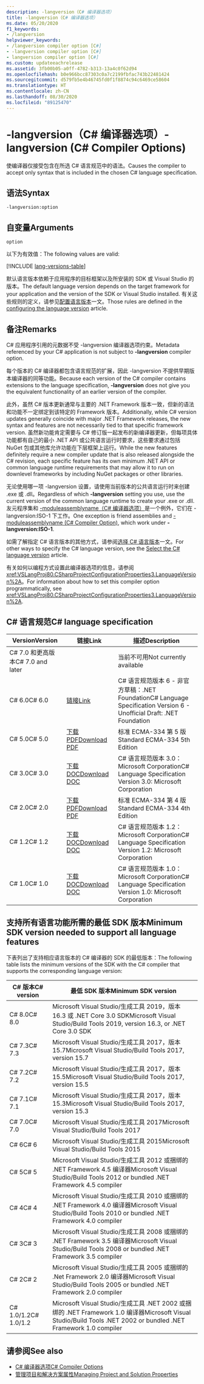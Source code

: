 ```yaml
---
description: -langversion（C# 编译器选项）
title: -langversion（C# 编译器选项）
ms.date: 05/20/2020
f1_keywords:
- /langversion
helpviewer_keywords:
- /langversion compiler option [C#]
- -langversion compiler option [C#]
- langversion compiler option [C#]
ms.custom: updateeachrelease
ms.assetid: 3fb00b05-a0ff-4782-b313-13a4c0f62d94
ms.openlocfilehash: b0e966bcc87303c0a7c2199fbfac743b22481424
ms.sourcegitcommit: d579fb5e4b46745fd0f1f8874c94c6469ce58604
ms.translationtype: HT
ms.contentlocale: zh-CN
ms.lasthandoff: 08/30/2020
ms.locfileid: "89125470"
---
```

# <a name="-langversion-c-compiler-options"></a><span data-ttu-id="eb3f8-103">-langversion（C# 编译器选项）</span><span class="sxs-lookup"><span data-stu-id="eb3f8-103">-langversion (C# Compiler Options)</span></span>

<span data-ttu-id="eb3f8-104">使编译器仅接受包含在所选 C# 语言规范中的语法。</span><span class="sxs-lookup"><span data-stu-id="eb3f8-104">Causes the compiler to accept only syntax that is included in the chosen C# language specification.</span></span>

## <a name="syntax"></a><span data-ttu-id="eb3f8-105">语法</span><span class="sxs-lookup"><span data-stu-id="eb3f8-105">Syntax</span></span>

```console
-langversion:option
```

## <a name="arguments"></a><span data-ttu-id="eb3f8-106">自变量</span><span class="sxs-lookup"><span data-stu-id="eb3f8-106">Arguments</span></span>

`option`

<span data-ttu-id="eb3f8-107">以下为有效值：</span><span class="sxs-lookup"><span data-stu-id="eb3f8-107">The following values are valid:</span></span>

[!INCLUDE [lang-versions-table](../includes/langversion-table.md)]

<span data-ttu-id="eb3f8-108">默认语言版本依赖于应用程序的目标框架以及所安装的 SDK 或 Visual Studio 的版本。</span><span class="sxs-lookup"><span data-stu-id="eb3f8-108">The default language version depends on the target framework for your application and the version of the SDK or Visual Studio installed.</span></span> <span data-ttu-id="eb3f8-109">有关这些规则的定义，请参见[配置语言版本](../configure-language-version.md#defaults)一文。</span><span class="sxs-lookup"><span data-stu-id="eb3f8-109">Those rules are defined in the [configuring the language version](../configure-language-version.md#defaults) article.</span></span>

## <a name="remarks"></a><span data-ttu-id="eb3f8-110">备注</span><span class="sxs-lookup"><span data-stu-id="eb3f8-110">Remarks</span></span>

<span data-ttu-id="eb3f8-111">C# 应用程序引用的元数据不受 -langversion 编译器选项约束。</span><span class="sxs-lookup"><span data-stu-id="eb3f8-111">Metadata referenced by your C# application is not subject to **-langversion** compiler option.</span></span>

<span data-ttu-id="eb3f8-112">每个版本的 C# 编译器都包含语言规范的扩展，因此 -langversion 不提供早期版本编译器的同等功能。</span><span class="sxs-lookup"><span data-stu-id="eb3f8-112">Because each version of the C# compiler contains extensions to the language specification, **-langversion** does not give you the equivalent functionality of an earlier version of the compiler.</span></span>

<span data-ttu-id="eb3f8-113">此外，虽然 C# 版本更新通常与主要的 .NET Framework 版本一致，但新的语法和功能不一定绑定到该特定的 Framework 版本。</span><span class="sxs-lookup"><span data-stu-id="eb3f8-113">Additionally, while C# version updates generally coincide with major .NET Framework releases, the new syntax and features are not necessarily tied to that specific framework version.</span></span> <span data-ttu-id="eb3f8-114">虽然新功能肯定需要与 C# 修订版一起发布的新编译器更新，但每项具体功能都有自己的最小 .NET API 或公共语言运行时要求，这些要求通过包括 NuGet 包或其他库允许功能在下层框架上运行。</span><span class="sxs-lookup"><span data-stu-id="eb3f8-114">While the new features definitely require a new compiler update that is also released alongside the C# revision, each specific feature has its own minimum .NET API or common language runtime requirements that may allow it to run on downlevel frameworks by including NuGet packages or other libraries.</span></span>

<span data-ttu-id="eb3f8-115">无论使用哪一项 -langversion 设置，请使用当前版本的公共语言运行时来创建 .exe 或 .dll。</span><span class="sxs-lookup"><span data-stu-id="eb3f8-115">Regardless of which **-langversion** setting you use, use the current version of the common language runtime to create your .exe or .dll.</span></span> <span data-ttu-id="eb3f8-116">友元程序集和 [-moduleassemblyname（C# 编译器选项）](./moduleassemblyname-compiler-option.md)是一个例外，它们在 -langversion:ISO-1 下工作。</span><span class="sxs-lookup"><span data-stu-id="eb3f8-116">One exception is friend assemblies and [-moduleassemblyname (C# Compiler Option)](./moduleassemblyname-compiler-option.md), which work under **-langversion:ISO-1**.</span></span>

<span data-ttu-id="eb3f8-117">如需了解指定 C# 语言版本的其他方式，请参阅[选择 C# 语言版本](../configure-language-version.md)一文。</span><span class="sxs-lookup"><span data-stu-id="eb3f8-117">For other ways to specify the C# language version, see the [Select the C# language version](../configure-language-version.md) article.</span></span>

<span data-ttu-id="eb3f8-118">有关如何以编程方式设置此编译器选项的信息，请参阅 <xref:VSLangProj80.CSharpProjectConfigurationProperties3.LanguageVersion%2A>。</span><span class="sxs-lookup"><span data-stu-id="eb3f8-118">For information about how to set this compiler option programmatically, see <xref:VSLangProj80.CSharpProjectConfigurationProperties3.LanguageVersion%2A>.</span></span>

## <a name="c-language-specification"></a><span data-ttu-id="eb3f8-119">C# 语言规范</span><span class="sxs-lookup"><span data-stu-id="eb3f8-119">C# language specification</span></span>

| <span data-ttu-id="eb3f8-120">Version</span><span class="sxs-lookup"><span data-stu-id="eb3f8-120">Version</span></span>          | <span data-ttu-id="eb3f8-121">链接</span><span class="sxs-lookup"><span data-stu-id="eb3f8-121">Link</span></span>                       | <span data-ttu-id="eb3f8-122">描述</span><span class="sxs-lookup"><span data-stu-id="eb3f8-122">Description</span></span>                                                             |
|------------------|----------------------------|-------------------------------------------------------------------------|
| <span data-ttu-id="eb3f8-123">C# 7.0 和更高版本</span><span class="sxs-lookup"><span data-stu-id="eb3f8-123">C# 7.0 and later</span></span> |                            | <span data-ttu-id="eb3f8-124">当前不可用</span><span class="sxs-lookup"><span data-stu-id="eb3f8-124">Not currently available</span></span>                                                 |
| <span data-ttu-id="eb3f8-125">C# 6.0</span><span class="sxs-lookup"><span data-stu-id="eb3f8-125">C# 6.0</span></span>           | <span data-ttu-id="eb3f8-126">[链接][csharp-6]</span><span class="sxs-lookup"><span data-stu-id="eb3f8-126">[Link][csharp-6]</span></span>           | <span data-ttu-id="eb3f8-127">C# 语言规范版本 6 - 非官方草稿：.NET Foundation</span><span class="sxs-lookup"><span data-stu-id="eb3f8-127">C# Language Specification Version 6 - Unofficial Draft: .NET Foundation</span></span> |
| <span data-ttu-id="eb3f8-128">C# 5.0</span><span class="sxs-lookup"><span data-stu-id="eb3f8-128">C# 5.0</span></span>           | <span data-ttu-id="eb3f8-129">[下载 PDF][csharp-5]</span><span class="sxs-lookup"><span data-stu-id="eb3f8-129">[Download PDF][csharp-5]</span></span>   | <span data-ttu-id="eb3f8-130">标准 ECMA-334 第 5 版</span><span class="sxs-lookup"><span data-stu-id="eb3f8-130">Standard ECMA-334 5th Edition</span></span>                                           |
| <span data-ttu-id="eb3f8-131">C# 3.0</span><span class="sxs-lookup"><span data-stu-id="eb3f8-131">C# 3.0</span></span>           | <span data-ttu-id="eb3f8-132">[下载 DOC][csharp-3]</span><span class="sxs-lookup"><span data-stu-id="eb3f8-132">[Download DOC][csharp-3]</span></span>   | <span data-ttu-id="eb3f8-133">C# 语言规范版本 3.0：Microsoft Corporation</span><span class="sxs-lookup"><span data-stu-id="eb3f8-133">C# Language Specification Version 3.0: Microsoft Corporation</span></span>            |
| <span data-ttu-id="eb3f8-134">C# 2.0</span><span class="sxs-lookup"><span data-stu-id="eb3f8-134">C# 2.0</span></span>           | <span data-ttu-id="eb3f8-135">[下载 PDF][csharp-2]</span><span class="sxs-lookup"><span data-stu-id="eb3f8-135">[Download PDF][csharp-2]</span></span>   | <span data-ttu-id="eb3f8-136">标准 ECMA-334 第 4 版</span><span class="sxs-lookup"><span data-stu-id="eb3f8-136">Standard ECMA-334 4th Edition</span></span>                                           |
| <span data-ttu-id="eb3f8-137">C# 1.2</span><span class="sxs-lookup"><span data-stu-id="eb3f8-137">C# 1.2</span></span>           | <span data-ttu-id="eb3f8-138">[下载 DOC][csharp-1.2]</span><span class="sxs-lookup"><span data-stu-id="eb3f8-138">[Download DOC][csharp-1.2]</span></span> | <span data-ttu-id="eb3f8-139">C# 语言规范版本 1.2：Microsoft Corporation</span><span class="sxs-lookup"><span data-stu-id="eb3f8-139">C# Language Specification Version 1.2: Microsoft Corporation</span></span>            |
| <span data-ttu-id="eb3f8-140">C# 1.0</span><span class="sxs-lookup"><span data-stu-id="eb3f8-140">C# 1.0</span></span>           | <span data-ttu-id="eb3f8-141">[下载 DOC][csharp-1]</span><span class="sxs-lookup"><span data-stu-id="eb3f8-141">[Download DOC][csharp-1]</span></span>   | <span data-ttu-id="eb3f8-142">C# 语言规范版本 1.0：Microsoft Corporation</span><span class="sxs-lookup"><span data-stu-id="eb3f8-142">C# Language Specification Version 1.0: Microsoft Corporation</span></span>            |

[csharp-6]: /dotnet/csharp/language-reference/language-specification/introduction
[csharp-5]: https://www.ecma-international.org/publications/files/ECMA-ST/ECMA-334.pdf
[csharp-3]: https://download.microsoft.com/download/3/8/8/388e7205-bc10-4226-b2a8-75351c669b09/CSharp%20Language%20Specification.doc
[csharp-2]: https://www.ecma-international.org/publications/files/ECMA-ST-ARCH/ECMA-334%204th%20edition%20June%202006.pdf
[csharp-1.2]: https://www.ecma-international.org/publications/files/ECMA-ST-ARCH/ECMA-334%202nd%20edition%20December%202002.pdf
[csharp-1]: https://www.ecma-international.org/publications/files/ECMA-ST-ARCH/ECMA-334%201st%20edition%20December%202001.pdf

## <a name="minimum-sdk-version-needed-to-support-all-language-features"></a><span data-ttu-id="eb3f8-143">支持所有语言功能所需的最低 SDK 版本</span><span class="sxs-lookup"><span data-stu-id="eb3f8-143">Minimum SDK version needed to support all language features</span></span>

<span data-ttu-id="eb3f8-144">下表列出了支持相应语言版本的 C# 编译器的 SDK 的最低版本：</span><span class="sxs-lookup"><span data-stu-id="eb3f8-144">The following table lists the minimum versions of the SDK with the C# compiler that supports the corresponding language version:</span></span>

| <span data-ttu-id="eb3f8-145">C# 版本</span><span class="sxs-lookup"><span data-stu-id="eb3f8-145">C# version</span></span> | <span data-ttu-id="eb3f8-146">最低 SDK 版本</span><span class="sxs-lookup"><span data-stu-id="eb3f8-146">Minimum SDK version</span></span>                                                                  |
|------------|--------------------------------------------------------------------------------------|
| <span data-ttu-id="eb3f8-147">C# 8.0</span><span class="sxs-lookup"><span data-stu-id="eb3f8-147">C# 8.0</span></span>     | <span data-ttu-id="eb3f8-148">Microsoft Visual Studio/生成工具 2019，版本 16.3 或 .NET Core 3.0 SDK</span><span class="sxs-lookup"><span data-stu-id="eb3f8-148">Microsoft Visual Studio/Build Tools 2019, version 16.3, or .NET Core 3.0 SDK</span></span>         |
| <span data-ttu-id="eb3f8-149">C# 7.3</span><span class="sxs-lookup"><span data-stu-id="eb3f8-149">C# 7.3</span></span>     | <span data-ttu-id="eb3f8-150">Microsoft Visual Studio/生成工具 2017，版本 15.7</span><span class="sxs-lookup"><span data-stu-id="eb3f8-150">Microsoft Visual Studio/Build Tools 2017, version 15.7</span></span>                               |
| <span data-ttu-id="eb3f8-151">C# 7.2</span><span class="sxs-lookup"><span data-stu-id="eb3f8-151">C# 7.2</span></span>     | <span data-ttu-id="eb3f8-152">Microsoft Visual Studio/生成工具 2017，版本 15.5</span><span class="sxs-lookup"><span data-stu-id="eb3f8-152">Microsoft Visual Studio/Build Tools 2017, version 15.5</span></span>                               |
| <span data-ttu-id="eb3f8-153">C# 7.1</span><span class="sxs-lookup"><span data-stu-id="eb3f8-153">C# 7.1</span></span>     | <span data-ttu-id="eb3f8-154">Microsoft Visual Studio/生成工具 2017，版本 15.3</span><span class="sxs-lookup"><span data-stu-id="eb3f8-154">Microsoft Visual Studio/Build Tools 2017, version 15.3</span></span>                               |
| <span data-ttu-id="eb3f8-155">C# 7.0</span><span class="sxs-lookup"><span data-stu-id="eb3f8-155">C# 7.0</span></span>     | <span data-ttu-id="eb3f8-156">Microsoft Visual Studio/生成工具 2017</span><span class="sxs-lookup"><span data-stu-id="eb3f8-156">Microsoft Visual Studio/Build Tools 2017</span></span>                                             |
| <span data-ttu-id="eb3f8-157">C# 6</span><span class="sxs-lookup"><span data-stu-id="eb3f8-157">C# 6</span></span>       | <span data-ttu-id="eb3f8-158">Microsoft Visual Studio/生成工具 2015</span><span class="sxs-lookup"><span data-stu-id="eb3f8-158">Microsoft Visual Studio/Build Tools 2015</span></span>                                             |
| <span data-ttu-id="eb3f8-159">C# 5</span><span class="sxs-lookup"><span data-stu-id="eb3f8-159">C# 5</span></span>       | <span data-ttu-id="eb3f8-160">Microsoft Visual Studio/生成工具 2012 或捆绑的 .NET Framework 4.5 编译器</span><span class="sxs-lookup"><span data-stu-id="eb3f8-160">Microsoft Visual Studio/Build Tools 2012 or bundled .NET Framework 4.5 compiler</span></span>      |
| <span data-ttu-id="eb3f8-161">C# 4</span><span class="sxs-lookup"><span data-stu-id="eb3f8-161">C# 4</span></span>       | <span data-ttu-id="eb3f8-162">Microsoft Visual Studio/生成工具 2010 或捆绑的 .NET Framework 4.0 编译器</span><span class="sxs-lookup"><span data-stu-id="eb3f8-162">Microsoft Visual Studio/Build Tools 2010 or bundled .NET Framework 4.0 compiler</span></span>      |
| <span data-ttu-id="eb3f8-163">C# 3</span><span class="sxs-lookup"><span data-stu-id="eb3f8-163">C# 3</span></span>       | <span data-ttu-id="eb3f8-164">Microsoft Visual Studio/生成工具 2008 或捆绑的 .NET Framework 3.5 编译器</span><span class="sxs-lookup"><span data-stu-id="eb3f8-164">Microsoft Visual Studio/Build Tools 2008 or bundled .NET Framework 3.5 compiler</span></span>      |
| <span data-ttu-id="eb3f8-165">C# 2</span><span class="sxs-lookup"><span data-stu-id="eb3f8-165">C# 2</span></span>       | <span data-ttu-id="eb3f8-166">Microsoft Visual Studio/生成工具 2005 或捆绑的 .Net Framework 2.0 编译器</span><span class="sxs-lookup"><span data-stu-id="eb3f8-166">Microsoft Visual Studio/Build Tools 2005 or bundled .NET Framework 2.0 compiler</span></span>      |
| <span data-ttu-id="eb3f8-167">C# 1.0/1.2</span><span class="sxs-lookup"><span data-stu-id="eb3f8-167">C# 1.0/1.2</span></span> | <span data-ttu-id="eb3f8-168">Microsoft Visual Studio/生成工具 .NET 2002 或捆绑的 .NET Framework 1.0 编译器</span><span class="sxs-lookup"><span data-stu-id="eb3f8-168">Microsoft Visual Studio/Build Tools .NET 2002 or bundled .NET Framework 1.0 compiler</span></span> |

## <a name="see-also"></a><span data-ttu-id="eb3f8-169">请参阅</span><span class="sxs-lookup"><span data-stu-id="eb3f8-169">See also</span></span>

- [<span data-ttu-id="eb3f8-170">C# 编译器选项</span><span class="sxs-lookup"><span data-stu-id="eb3f8-170">C# Compiler Options</span></span>](index.md)
- [<span data-ttu-id="eb3f8-171">管理项目和解决方案属性</span><span class="sxs-lookup"><span data-stu-id="eb3f8-171">Managing Project and Solution Properties</span></span>](/visualstudio/ide/managing-project-and-solution-properties)
